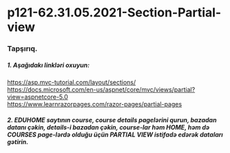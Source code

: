 # p121-62.31.05.2021-Section-Partial-view


### Tapşırıq.


##### 1. Aşağıdakı linkləri oxuyun:
https://asp.mvc-tutorial.com/layout/sections/<br />
https://docs.microsoft.com/en-us/aspnet/core/mvc/views/partial?view=aspnetcore-5.0<br />
https://www.learnrazorpages.com/razor-pages/partial-pages<br />



##### 2. EDUHOME saytının course, course details pagelərini qurun, bazadan datanı çəkin, details-i bazadan çəkin, course-lar həm HOME, həm də COURSES page-lərdə olduğu üçün PARTIAL VIEW istifadə edərək dataları gətirin.
